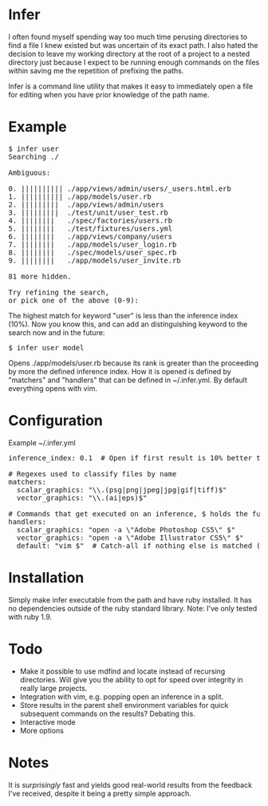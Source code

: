 Infer
====================
I often found myself spending way too much time perusing directories to find a file I knew existed but was uncertain of its exact path. I also hated the decision to leave my working directory at the root of a project to a nested directory just because I expect to be running enough commands on the files within saving me the repetition of prefixing the paths.

Infer is a command line utility that makes it easy to immediately open a file for editing when you have prior knowledge of the path name.

Example
====================

<pre>
$ infer user
Searching ./

Ambiguous:

0. |||||||||| ./app/views/admin/users/_users.html.erb 
1. |||||||||| ./app/models/user.rb 
2. |||||||||  ./app/views/admin/users
3. |||||||||  ./test/unit/user_test.rb 
4. ||||||||   ./spec/factories/users.rb 
5. ||||||||   ./test/fixtures/users.yml 
6. ||||||||   ./app/views/company/users 
7. ||||||||   ./app/models/user_login.rb 
8. ||||||||   ./spec/models/user_spec.rb 
9. ||||||||   ./app/models/user_invite.rb 

81 more hidden.

Try refining the search,
or pick one of the above (0-9):
</pre>

The highest match for keyword "user" is less than the inference index (10%). Now you know this, and can add an distinguishing keyword to the search now and in the future:

<pre>
$ infer user model
</pre>
Opens ./app/models/user.rb because its rank is greater than the proceeding by more the defined inference index.
How it is opened is defined by "matchers" and "handlers" that can be defined in ~/.infer.yml. By default everything opens with vim.


Configuration
====================
Example ~/.infer.yml
<pre>
inference_index: 0.1  # Open if first result is 10% better than the next

# Regexes used to classify files by name
matchers:
  scalar_graphics: "\\.(psg|png|jpeg|jpg|gif|tiff)$"
  vector_graphics: "\\.(ai|eps)$"

# Commands that get executed on an inference, $ holds the full file name
handlers:
  scalar_graphics: "open -a \"Adobe Photoshop CS5\" $"
  vector_graphics: "open -a \"Adobe Illustrator CS5\" $"
  default: "vim $"  # Catch-all if nothing else is matched (make this your most general-purpose editor, e.g. mate)
</pre>

Installation
====================
Simply make infer executable from the path and have ruby installed. It has no dependencies outside of the ruby standard library. Note: I've only tested with ruby 1.9.

Todo
====================
* Make it possible to use mdfind and locate instead of recursing directories. Will give you the ability to opt for speed over integrity in really large projects.
* Integration with vim, e.g. popping open an inference in a split.
* Store results in the parent shell environment variables for quick subsequent commands on the results? Debating this.
* Interactive mode
* More options

Notes
====================
It is *surprisingly* fast and yields good real-world results from the feedback I've received, despite it being a pretty simple approach.
